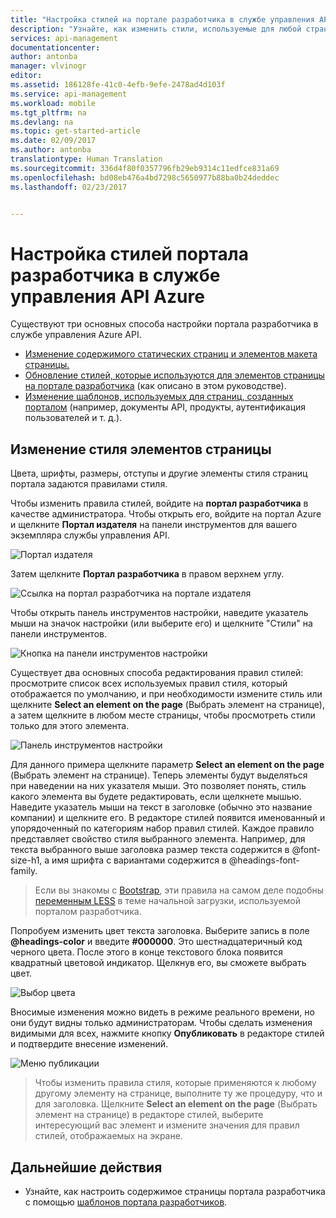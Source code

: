 ```yaml
---
title: "Настройка стилей на портале разработчика в службе управления API Azure | Документация Майкрософт"
description: "Узнайте, как изменить стили, используемые для любой страницы портала разработчика в службе управления API Azure."
services: api-management
documentationcenter: 
author: antonba
manager: vlvinogr
editor: 
ms.assetid: 186128fe-41c0-4efb-9efe-2478ad4d103f
ms.service: api-management
ms.workload: mobile
ms.tgt_pltfrm: na
ms.devlang: na
ms.topic: get-started-article
ms.date: 02/09/2017
ms.author: antonba
translationtype: Human Translation
ms.sourcegitcommit: 336d4f80f0357796fb29eb9314c11edfce831a69
ms.openlocfilehash: bd08eb476a4bd7298c5650977b88ba0b24deddec
ms.lasthandoff: 02/23/2017


---
```

# <a name="customize-the-styling-of-the-developer-portal-in-azure-api-management"></a>Настройка стилей портала разработчика в службе управления API Azure
Существуют три основных способа настройки портала разработчика в службе управления Azure API.

* [Изменение содержимого статических страниц и элементов макета страницы.][modify-content-layout]
* [Обновление стилей, которые используются для элементов страницы на портале разработчика][customize-styles] (как описано в этом руководстве).
* [Изменение шаблонов, используемых для страниц, созданных порталом][portal-templates] (например, документы API, продукты, аутентификация пользователей и т. д.).

## <a name="change-headers-styling"> </a>Изменение стиля элементов страницы

Цвета, шрифты, размеры, отступы и другие элементы стиля страниц портала задаются правилами стиля. 

Чтобы изменить правила стилей, войдите на **портал разработчика** в качестве администратора. Чтобы открыть его, войдите на портал Azure и щелкните **Портал издателя** на панели инструментов для вашего экземпляра службы управления API.

![Портал издателя][api-management-management-console]

Затем щелкните **Портал разработчика** в правом верхнем углу. 

![Ссылка на портал разработчика на портале издателя][api-management-pp-dp-link]

Чтобы открыть панель инструментов настройки, наведите указатель мыши на значок настройки (или выберите его) и щелкните "Стили" на панели инструментов.

![Кнопка на панели инструментов настройки][api-management-customization-toolbar-button]

Существует два основных способа редактирования правил стилей: просмотрите список всех используемых правил стиля, который отображается по умолчанию, и при необходимости измените стиль или щелкните **Select an element on the page** (Выбрать элемент на странице), а затем щелкните в любом месте страницы, чтобы просмотреть стили только для этого элемента.

![Панель инструментов настройки][api-management-customization-toolbar]

Для данного примера щелкните параметр **Select an element on the page** (Выбрать элемент на странице).  Теперь элементы будут выделяться при наведении на них указателя мыши. Это позволяет понять, стиль какого элемента вы будете редактировать, если щелкнете мышью. Наведите указатель мыши на текст в заголовке (обычно это название компании) и щелкните его. В редакторе стилей появится именованный и упорядоченный по категориям набор правил стилей. Каждое правило представляет свойство стиля выбранного элемента. Например, для текста выбранного выше заголовка размер текста содержится в @font-size-h1, а имя шрифта с вариантами содержится в @headings-font-family.

> Если вы знакомы с [Bootstrap][bootstrap], эти правила на самом деле подобны [переменным LESS][LESS variables] в теме начальной загрузки, используемой порталом разработчика.
> 
> 

Попробуем изменить цвет текста заголовка. Выберите запись в поле **@headings-color** и введите **#000000**. Это шестнадцатеричный код черного цвета. После этого в конце текстового блока появится квадратный цветовой индикатор. Щелкнув его, вы сможете выбрать цвет.

![Выбор цвета][api-management-customization-toolbar-color-picker]

Вносимые изменения можно видеть в режиме реального времени, но они будут видны только администраторам. Чтобы сделать изменения видимыми для всех, нажмите кнопку **Опубликовать** в редакторе стилей и подтвердите внесение изменений.

![Меню публикации][api-management-customization-toolbar-publish-form]

> Чтобы изменить правила стиля, которые применяются к любому другому элементу на странице, выполните ту же процедуру, что и для заголовка. Щелкните **Select an element on the page** (Выбрать элемент на странице) в редакторе стилей, выберите интересующий вас элемент и измените значения для правил стилей, отображаемых на экране.
> 
> 


## <a name="next-steps"> </a>Дальнейшие действия
* Узнайте, как настроить содержимое страницы портала разработчика с помощью [шаблонов портала разработчиков](api-management-developer-portal-templates.md).

[Change the styling of the headers]: #change-headers-styling
[Next steps]: #next-steps

[Azure Classic Portal]: https://manage.windowsazure.com/

[api-management-management-console]: ./media/api-management-customize-styles/api-management-management-console.png
[api-management-pp-dp-link]: ./media/api-management-customize-styles/api-management-pp-dp-link.png
[api-management-customization-toolbar-button]: ./media/api-management-customize-styles/api-management-customization-toolbar-button.png
[api-management-customization-toolbar]: ./media/api-management-customize-styles/api-management-customization-toolbar.png
[api-management-customization-toolbar-color-picker]: ./media/api-management-customize-styles/api-management-customization-toolbar-color-picker.png
[api-management-customization-toolbar-publish-form]: ./media/api-management-customize-styles/api-management-customization-toolbar-publish-form.png

[modify-content-layout]: api-management-modify-content-layout.md
[customize-styles]: api-management-customize-styles.md
[portal-templates]: api-management-developer-portal-templates.md

[bootstrap]: http://getbootstrap.com/
[LESS variables]: http://getbootstrap.com/css/

